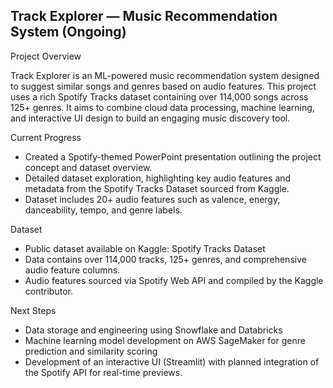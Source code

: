 Track Explorer — Music Recommendation System (Ongoing)
-------------------------------------------------------

Project Overview

Track Explorer is an ML-powered music recommendation system designed to suggest similar songs and genres based on audio features. This project uses a rich Spotify Tracks dataset containing over 114,000 songs across 125+ genres. It aims to combine cloud data processing, machine learning, and interactive UI design to build an engaging music discovery tool.


Current Progress

- Created a Spotify-themed PowerPoint presentation outlining the project concept and dataset overview.
- Detailed dataset exploration, highlighting key audio features and metadata from the Spotify Tracks Dataset sourced from Kaggle.
- Dataset includes 20+ audio features such as valence, energy, danceability, tempo, and genre labels.

Dataset

- Public dataset available on Kaggle: Spotify Tracks Dataset
- Data contains over 114,000 tracks, 125+ genres, and comprehensive audio feature columns.
- Audio features sourced via Spotify Web API and compiled by the Kaggle contributor.


Next Steps

- Data storage and engineering using Snowflake and Databricks
- Machine learning model development on AWS SageMaker for genre prediction and similarity scoring
- Development of an interactive UI (Streamlit) with planned integration of the Spotify API for real-time previews.
